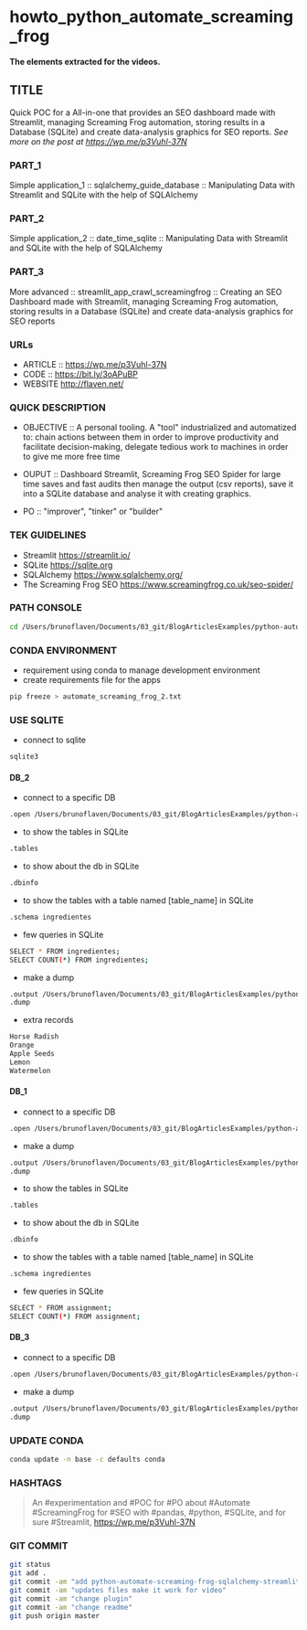 # howto_python_automate_screaming_frog

**The elements extracted for the videos.**

## TITLE
Quick POC for a All-in-one that provides an SEO dashboard made with Streamlit, managing Screaming Frog automation, storing results in a Database (SQLite) and create data-analysis graphics for SEO reports.
*See more on the post at https://wp.me/p3Vuhl-37N*



### PART_1
Simple application_1 :: sqlalchemy_guide_database :: Manipulating Data with Streamlit and SQLite with the help of SQLAlchemy

### PART_2
Simple application_2 :: date_time_sqlite :: Manipulating Data with Streamlit and SQLite with the help of SQLAlchemy


### PART_3
More advanced ::  streamlit_app_crawl_screamingfrog :: Creating an SEO Dashboard made with Streamlit, managing Screaming Frog automation, storing results in a Database (SQLite) and create data-analysis graphics for SEO reports


### URLs
- ARTICLE :: https://wp.me/p3Vuhl-37N
- CODE :: https://bit.ly/3oAPuBP
- WEBSITE http://flaven.net/

### QUICK DESCRIPTION

- OBJECTIVE :: A personal tooling. A "tool" industrialized and automatized to: chain actions between them in order to improve productivity and facilitate decision-making, delegate tedious work to machines in order to give me more free time

- OUPUT :: Dashboard Streamlit, Screaming Frog SEO Spider for large time saves and fast audits then manage the output (csv reports), save it into a SQLite database and analyse it with creating graphics.

- PO :: "improver", "tinker" or "builder" 

### TEK GUIDELINES
- Streamlit https://streamlit.io/
- SQLite https://sqlite.org
- SQLAlchemy https://www.sqlalchemy.org/
- The Screaming Frog SEO https://www.screamingfrog.co.uk/seo-spider/


### PATH CONSOLE
```bash
cd /Users/brunoflaven/Documents/03_git/BlogArticlesExamples/python-automate-screaming-frog-sqlalchemy-streamlit-pandas-plotly/
```


### CONDA ENVIRONMENT
- requirement using conda to manage development environment
- create requirements file for the apps
```bash
pip freeze > automate_screaming_frog_2.txt
```



### USE SQLITE

- connect to sqlite
```bash
sqlite3
```


#### DB_2

- connect to a specific DB
```bash
.open /Users/brunoflaven/Documents/03_git/BlogArticlesExamples/python-automate-screaming-frog-sqlalchemy-streamlit-pandas-plotly/sqlalchemy_guide_database/sqlalchemy_data/streamlit_sqlalchemy_guia_database_example.sqlite3
```
- to show the tables in SQLite
```bash
.tables
```

- to show about the db in SQLite
```bash
.dbinfo
```

- to show the tables with a table named [table_name] in SQLite
```bash
.schema ingredientes
```

- few queries in SQLite
```bash
SELECT * FROM ingredientes;
SELECT COUNT(*) FROM ingredientes;
```

- make a dump
```bash
.output /Users/brunoflaven/Documents/03_git/BlogArticlesExamples/python-automate-screaming-frog-sqlalchemy-streamlit-pandas-plotly/sqlalchemy_guide_database/streamlit_sqlalchemy_guia_database_example.sql
.dump
```

- extra records
```bash
Horse Radish
Orange
Apple Seeds
Lemon
Watermelon
```

#### DB_1

- connect to a specific DB
```bash
.open /Users/brunoflaven/Documents/03_git/BlogArticlesExamples/python-automate-screaming-frog-sqlalchemy-streamlit-pandas-plotly/date_time_sqlite/data/StudentAssignment_1.sqlite3
```

- make a dump
```bash
.output /Users/brunoflaven/Documents/03_git/BlogArticlesExamples/python-automate-screaming-frog-sqlalchemy-streamlit-pandas-plotly/date_time_sqlite/studentassignment_1.sql
.dump
```

- to show the tables in SQLite
```bash
.tables
```

- to show about the db in SQLite
```bash
.dbinfo
```


- to show the tables with a table named [table_name] in SQLite
```bash
.schema ingredientes
```

- few queries in SQLite
```bash
SELECT * FROM assignment;
SELECT COUNT(*) FROM assignment;
```



#### DB_3

- connect to a specific DB
```bash
.open /Users/brunoflaven/Documents/03_git/BlogArticlesExamples/python-automate-screaming-frog-sqlalchemy-streamlit-pandas-plotly/streamlit_app_crawl_screamingfrog/sqlalchemy_data/screamingfrog_websites_crawls_all_new_1.sqlite3
```

- make a dump
```bash
.output /Users/brunoflaven/Documents/03_git/BlogArticlesExamples/python-automate-screaming-frog-sqlalchemy-streamlit-pandas-plotly/streamlit_app_crawl_screamingfrog/screamingfrog_websites_crawls_all_new_1.sql
.dump
```

### UPDATE CONDA
```bash
conda update -n base -c defaults conda

```

### HASHTAGS

>An #experimentation and #POC for #PO about #Automate #ScreamingFrog for #SEO with #pandas, #python, #SQLite, and for sure #Streamlit, https://wp.me/p3Vuhl-37N



### GIT COMMIT
```bash
git status
git add .
git commit -am "add python-automate-screaming-frog-sqlalchemy-streamlit-pandas-plotly"
git commit -am "updates files make it work for video"
git commit -am "change plugin"
git commit -am "change readme"
git push origin master

```

